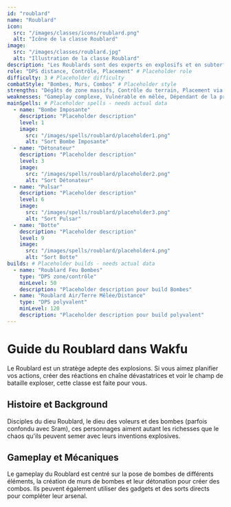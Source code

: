```yaml
---
id: "roublard"
name: "Roublard"
icon:
  src: "/images/classes/icons/roublard.png"
  alt: "Icône de la classe Roublard"
image:
  src: "/images/classes/roublard.jpg"
  alt: "Illustration de la classe Roublard"
description: "Les Roublards sont des experts en explosifs et en subterfuges. Ils posent des bombes, créent des murs et des combos dévastateurs pour contrôler le terrain et anéantir leurs ennemis."
role: "DPS distance, Contrôle, Placement" # Placeholder role
difficulty: 3 # Placeholder difficulty
combatStyle: "Bombes, Murs, Combos" # Placeholder style
strengths: "Dégâts de zone massifs, Contrôle du terrain, Placement via bombes" # Placeholder strengths
weaknesses: "Gameplay complexe, Vulnérable en mêlée, Dépendant de la préparation" # Placeholder weaknesses
mainSpells: # Placeholder spells - needs actual data
  - name: "Bombe Imposante"
    description: "Placeholder description"
    level: 1
    image:
      src: "/images/spells/roublard/placeholder1.png"
      alt: "Sort Bombe Imposante"
  - name: "Détonateur"
    description: "Placeholder description"
    level: 3
    image:
      src: "/images/spells/roublard/placeholder2.png"
      alt: "Sort Détonateur"
  - name: "Pulsar"
    description: "Placeholder description"
    level: 6
    image:
      src: "/images/spells/roublard/placeholder3.png"
      alt: "Sort Pulsar"
  - name: "Botte"
    description: "Placeholder description"
    level: 9
    image:
      src: "/images/spells/roublard/placeholder4.png"
      alt: "Sort Botte"
builds: # Placeholder builds - needs actual data
  - name: "Roublard Feu Bombes"
    type: "DPS zone/contrôle"
    minLevel: 50
    description: "Placeholder description pour build Bombes"
  - name: "Roublard Air/Terre Mêlée/Distance"
    type: "DPS polyvalent"
    minLevel: 120
    description: "Placeholder description pour build polyvalent"
---
```


# Guide du Roublard dans Wakfu

Le Roublard est un stratège adepte des explosions. Si vous aimez planifier vos actions, créer des réactions en chaîne dévastatrices et voir le champ de bataille exploser, cette classe est faite pour vous.

## Histoire et Background

Disciples du dieu Roublard, le dieu des voleurs et des bombes (parfois confondu avec Sram), ces personnages aiment autant les richesses que le chaos qu'ils peuvent semer avec leurs inventions explosives.

## Gameplay et Mécaniques

Le gameplay du Roublard est centré sur la pose de bombes de différents éléments, la création de murs de bombes et leur détonation pour créer des combos. Ils peuvent également utiliser des gadgets et des sorts directs pour compléter leur arsenal. 
